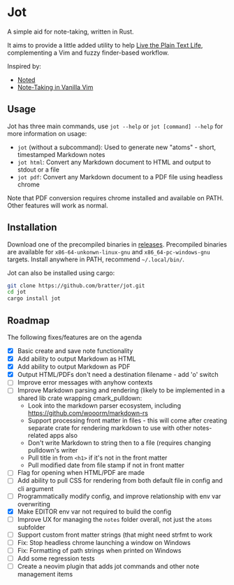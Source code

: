 # Jot

A simple aid for note-taking, written in Rust.

It aims to provide a little added utility to help [Live the Plain Text Life](http://www.markwk.com/plain-text-life.html), complementing a Vim and fuzzy finder-based workflow.

Inspired by:

- [Noted](https://github.com/scottashipp/noted)
- [Note-Taking in Vanilla Vim](https://www.edwinwenink.xyz/posts/42-vim_notetaking/)

## Usage

Jot has three main commands, use `jot --help` or `jot [command] --help` for more information on usage:

- `jot` (without a subcommand): Used to generate new "atoms" - short, timestamped Markdown notes
- `jot html`: Convert any Markdown document to HTML and output to stdout or a file
- `jot pdf`: Convert any Markdown document to a PDF file using headless chrome

Note that PDF conversion requires chrome installed and available on PATH.
Other features will work as normal.

## Installation

Download one of the precompiled binaries in [releases](https://github.com/bratter/jot/releases).
Precompiled binaries are available for `x86-64-unkonwn-linux-gnu` and `x86_64-pc-windows-gnu` targets.
Install anywhere in PATH, recommend `~/.local/bin/`.

Jot can also be installed using cargo:

```bash
git clone https://github.com/bratter/jot.git
cd jot
cargo install jot
```

## Roadmap

The following fixes/features are on the agenda

- [x] Basic create and save note functionality
- [x] Add ability to output Markdown as HTML
- [x] Add ability to output Markdown as PDF
- [x] Output HTML/PDFs don't need a destination filename - add 'o' switch
- [ ] Improve error messages with anyhow contexts
- [ ] Improve Markdown parsing and rendering (likely to be implemented in a shared lib crate wrapping cmark_pulldown:
  - Look into the markdown parser ecosystem, including https://github.com/wooorm/markdown-rs
  - Support processing front matter in files - this will come after creating separate crate for rendering markdown to use with other notes-related apps also
  - Don't write Markdown to string then to a file (requires changing pulldown's writer
  - Pull title in from `<h1>` if it's not in the front matter
  - Pull modified date from file stamp if not in front matter
- [ ] Flag for opening when HTML/PDF are made
- [ ] Add ability to pull CSS for rendering from both default file in config and cli argument
- [ ] Programmatically modify config, and improve relationship with env var overwriting
- [x] Make EDITOR env var not required to build the config
- [ ] Improve UX for managing the `notes` folder overall, not just the `atoms` subfolder
- [ ] Support custom front matter strings (that might need strfmt to work
- [ ] Fix: Stop headless chrome launching a window on Windows
- [ ] Fix: Formatting of path strings when printed on Windows
- [ ] Add some regression tests
- [ ] Create a neovim plugin that adds jot commands and other note management items

